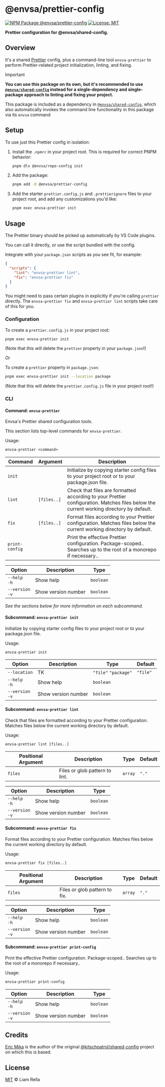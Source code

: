 <!--+ Warning: Content inside HTML comment blocks was generated by mdat and may be overwritten. +-->

<!-- title -->

# @envsa/prettier-config

<!-- /title -->

<!-- badges -->

[![NPM Package @envsa/prettier-config](https://img.shields.io/npm/v/@envsa/prettier-config.svg)](https://npmjs.com/package/@envsa/prettier-config)
[![License: MIT](https://img.shields.io/badge/License-MIT-yellow.svg)](https://opensource.org/licenses/MIT)

<!-- /badges -->

<!-- description -->

**Prettier configuration for @envsa/shared-config.**

<!-- /description -->

## Overview

It's a shared [Prettier](https://prettier.io) config, plus a command-line tool `envsa-prettier` to perform Prettier-related project initialization, linting, and fixing.

<!-- recommendation -->

> [!IMPORTANT]
>
> **You can use this package on its own, but it's recommended to use [`@envsa/shared-config`](https://www.npmjs.com/package/@envsa/shared-config) instead for a single-dependency and single-package approach to linting and fixing your project.**
>
> This package is included as a dependency in [`@envsa/shared-config`](https://www.npmjs.com/package/@envsa/shared-config), which also automatically invokes the command line functionality in this package via its `envsa` command

<!-- /recommendation -->

## Setup

To use just this Prettier config in isolation:

1. Install the `.npmrc` in your project root. This is required for correct PNPM behavior:

   ```sh
   pnpm dlx @envsa/repo-config init
   ```

2. Add the package:

   ```sh
   pnpm add -D @envsa/prettier-config
   ```

3. Add the starter `prettier.config.js` and `.prettierignore` files to your project root, and add any customizations you'd like:

   ```sh
   pnpm exec envsa-prettier init
   ```

## Usage

The Prettier binary should be picked up automatically by VS Code plugins.

You can call it directly, or use the script bundled with the config.

Integrate with your `package.json` scripts as you see fit, for example:

```json
{
  "scripts": {
    "lint": "envsa-prettier lint",
    "fix": "envsa-prettier fix"
  }
}
```

You might need to pass certain plugins in explicitly if you're calling `prettier` directly. The `envsa-prettier fix` and `envsa-prettier lint` scripts take care of this for you.

### Configuration

To create a `prettier.config.js` in your project root:

```sh
pnpm exec envsa-prettier init
```

(Note that this will delete the `prettier` property in your `package.json`!)

_Or_

To create a `prettier` property in `package.json`:

```sh
pnpm exec envsa-prettier init --location package
```

(Note that this will delete the `prettier.config.js` file in your project root!)

### CLI

<!-- cli-help -->

#### Command: `envsa-prettier`

Envsa's Prettier shared configuration tools.

This section lists top-level commands for `envsa-prettier`.

Usage:

```txt
envsa-prettier <command>
```

| Command        | Argument    | Description                                                                                                                            |
| -------------- | ----------- | -------------------------------------------------------------------------------------------------------------------------------------- |
| `init`         |             | Initialize by copying starter config files to your project root or to your package.json file.                                          |
| `lint`         | `[files..]` | Check that files are formatted according to your Prettier configuration. Matches files below the current working directory by default. |
| `fix`          | `[files..]` | Format files according to your Prettier configuration. Matches files below the current working directory by default.                   |
| `print-config` |             | Print the effective Prettier configuration. Package-scoped.. Searches up to the root of a monorepo if necessary..                      |

| Option              | Description         | Type      |
| ------------------- | ------------------- | --------- |
| `--help`<br>`-h`    | Show help           | `boolean` |
| `--version`<br>`-v` | Show version number | `boolean` |

_See the sections below for more information on each subcommand._

#### Subcommand: `envsa-prettier init`

Initialize by copying starter config files to your project root or to your package.json file.

Usage:

```txt
envsa-prettier init
```

| Option              | Description         | Type                 | Default  |
| ------------------- | ------------------- | -------------------- | -------- |
| `--location`        | TK                  | `"file"` `"package"` | `"file"` |
| `--help`<br>`-h`    | Show help           | `boolean`            |          |
| `--version`<br>`-v` | Show version number | `boolean`            |          |

#### Subcommand: `envsa-prettier lint`

Check that files are formatted according to your Prettier configuration. Matches files below the current working directory by default.

Usage:

```txt
envsa-prettier lint [files..]
```

| Positional Argument | Description                    | Type    | Default |
| ------------------- | ------------------------------ | ------- | ------- |
| `files`             | Files or glob pattern to lint. | `array` | `"."`   |

| Option              | Description         | Type      |
| ------------------- | ------------------- | --------- |
| `--help`<br>`-h`    | Show help           | `boolean` |
| `--version`<br>`-v` | Show version number | `boolean` |

#### Subcommand: `envsa-prettier fix`

Format files according to your Prettier configuration. Matches files below the current working directory by default.

Usage:

```txt
envsa-prettier fix [files..]
```

| Positional Argument | Description                   | Type    | Default |
| ------------------- | ----------------------------- | ------- | ------- |
| `files`             | Files or glob pattern to fix. | `array` | `"."`   |

| Option              | Description         | Type      |
| ------------------- | ------------------- | --------- |
| `--help`<br>`-h`    | Show help           | `boolean` |
| `--version`<br>`-v` | Show version number | `boolean` |

#### Subcommand: `envsa-prettier print-config`

Print the effective Prettier configuration. Package-scoped.. Searches up to the root of a monorepo if necessary..

Usage:

```txt
envsa-prettier print-config
```

| Option              | Description         | Type      |
| ------------------- | ------------------- | --------- |
| `--help`<br>`-h`    | Show help           | `boolean` |
| `--version`<br>`-v` | Show version number | `boolean` |

<!-- /cli-help -->

## Credits

[Eric Mika](https://github.com/kitschpatrol) is the author of the original [@kitschpatrol/shared-config](https://github.com/kitschpatrol/shared-config) project on which this is based.

<!-- license -->

## License

[MIT](license.txt) © Liam Rella

<!-- /license -->
